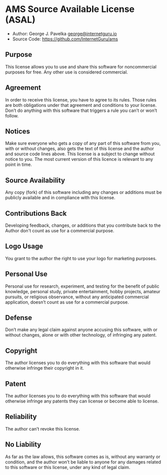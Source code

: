 # AMS Source Available License (ASAL)

 - Author: George J. Pavelka george@internetguru.io
 - Source Code: https://github.com/InternetGuru/ams

## Purpose

This license allows you to use and share this software for noncommercial purposes for free. Any other use is considered commercial.

## Agreement

In order to receive this license, you have to agree to its rules. Those rules are both obligations under that agreement and conditions to your license. Don’t do anything with this software that triggers a rule you can’t or won’t follow.

## Notices

Make sure everyone who gets a copy of any part of this software from you, with or without changes, also gets the text of this license and the author and source code lines above. This license is a subject to change without notice to you. The most current version of this licence is relevant to any point in time.

## Source Availability

Any copy (fork) of this software including any changes or additions must be publicly available and in compliance with this license.

## Contributions Back

Developing feedback, changes, or additions that you contribute back to the Author don't count as use for a commercial purpose.

## Logo Usage

You grant to the author the right to use your logo for marketing purposes.

## Personal Use

Personal use for research, experiment, and testing for the benefit of public knowledge, personal study, private entertainment, hobby projects, amateur pursuits, or religious observance, without any anticipated commercial application, doesn’t count as use for a commercial purpose.

## Defense

Don’t make any legal claim against anyone accusing this software, with or without changes, alone or with other technology, of infringing any patent.

## Copyright

The author licenses you to do everything with this software that would otherwise infringe their copyright in it.

## Patent

The author licenses you to do everything with this software that would otherwise infringe any patents they can license or become able to license.

## Reliability

The author can’t revoke this license.

## No Liability

As far as the law allows, this software comes as is, without any warranty or condition, and the author won’t be liable to anyone for any damages related to this software or this license, under any kind of legal claim.
